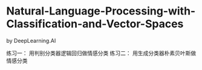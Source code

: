 # Natural-Language-Processing-with-Classification-and-Vector-Spaces
by DeepLearning.AI

练习一： 用判别分类器逻辑回归做情感分类
练习二： 用生成分类器朴素贝叶斯做情感分类
